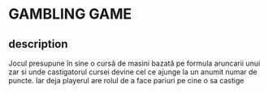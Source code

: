 # GAMBLING GAME

## description

Jocul presupune în sine o cursă de masini bazată pe formula aruncarii unui zar si unde castigatorul cursei devine cel ce ajunge la un anumit numar de puncte.
Iar deja playerul are rolul de a face pariuri pe cine o sa castige
